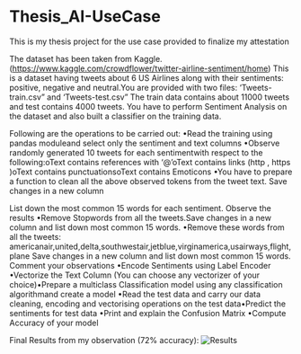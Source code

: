 # Thesis_AI-UseCase
This is my thesis project for the use case provided to finalize my attestation 

The dataset has been taken from Kaggle. (https://www.kaggle.com/crowdflower/twitter-airline-sentiment/home)
This is a dataset having tweets about 6 US Airlines along with their sentiments: positive, negative and neutral.You are provided with two files: ‘Tweets-train.csv” and ‘Tweets-test.csv”
The train data contains about 11000 tweets and test contains 4000 tweets. 
You have to perform Sentiment Analysis on the dataset and also built a classifier on the training data.

Following are the operations to be carried out:
•Read the training using pandas moduleand select only the sentiment and text columns
•Observe randomly generated 10 tweets for each sentimentwith respect to the following:oText contains references with ‘@’oText contains links (http , https )oText contains punctuationsoText contains Emoticons 
•You have to prepare a function to clean all the above observed tokens from the tweet text.
Save changes in a new column

List down the most common 15 words for each sentiment. 
Observe the results
•Remove Stopwords from all the tweets.Save changes in a new column and list down most common 15 words.
•Remove these words from all the tweets:
americanair,united,delta,southwestair,jetblue,virginamerica,usairways,flight,plane
Save changes in a new column and list down most common 15 words.
Comment your observations 
•Encode Sentiments using Label Encoder
•Vectorize the Text Column (You can choose any vectorizer of your choice)•Prepare a multiclass Classification model using any classification algorithmand create a model 
•Read the test data and carry our data cleaning, encoding and vectorising operations on the test data•Predict the sentiments for test data
•Print and explain the Confusion Matrix 
•Compute Accuracy of your model 

Final Results from my observation (72% accuracy):
![Results](https://github.com/TemurKhabibullaev/Thesis_AI-UseCase/assets/55756791/049da7a1-e786-476f-acd2-516a0f1c691b)


